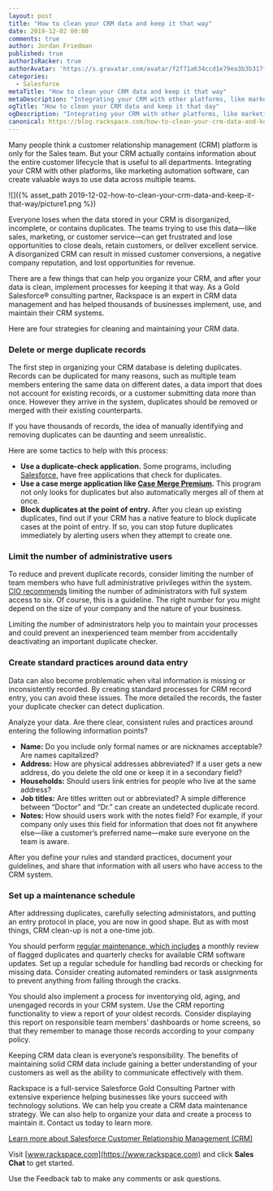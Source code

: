 ```yaml
---
layout: post
title: "How to clean your CRM data and keep it that way"
date: 2019-12-02 00:00
comments: true
author: Jordan Friedman
published: true
authorIsRacker: true
authorAvatar: 'https://s.gravatar.com/avatar/f2f71a634ccd1e79ea3b3b317f8b4161'
categories:
  - Salesforce
metaTitle: "How to clean your CRM data and keep it that way"
metaDescription: "Integrating your CRM with other platforms, like marketing automation software, can create valuable ways to use data across multiple teams"
ogTitle: "How to clean your CRM data and keep it that day"
ogDescription: "Integrating your CRM with other platforms, like marketing automation software, can create valuable ways to use data across multiple teams"
canonical: https://blog.rackspace.com/how-to-clean-your-crm-data-and-keep-it-that-way/
---
```


Many people think a customer relationship management (CRM) platform is only for
the Sales team. But your CRM actually contains information about the entire
customer lifecycle that is useful to all departments. Integrating your CRM with
other platforms, like marketing automation software, can create valuable ways
to use data across multiple teams.

<!-- more -->

![]({% asset_path 2019-12-02-how-to-clean-your-crm-data-and-keep-it-that-way/picture1.png %})

Everyone loses when the data stored in your CRM is disorganized, incomplete, or
contains duplicates. The teams trying to use this data&mdash;like sales,
marketing, or customer service&mdash;can get frustrated and lose opportunities
to close deals, retain customers, or deliver excellent service. A disorganized
CRM can result in missed customer conversions, a negative company reputation,
and lost opportunities for revenue.

There are a few things that can help you organize your CRM, and after your data
is clean, implement processes for keeping it that way. As a Gold Salesforce&reg;
consulting partner, Rackspace is an expert in CRM data management and has helped
thousands of businesses implement, use, and maintain their CRM systems.

Here are four strategies for cleaning and maintaining your CRM data.

### Delete or merge duplicate records

The first step in organizing your CRM database is deleting duplicates. Records
can be duplicated for many reasons, such as multiple team members entering the
same data on different dates, a data import that does not account for existing
records, or a customer submitting data more than once. However they arrive in
the system, duplicates should be removed or merged with their existing
counterparts.

If you have thousands of records, the idea of manually identifying and removing
duplicates can be daunting and seem unrealistic.

Here are some tactics to help with this process:

  - **Use a duplicate-check application.** Some programs,
    including [Salesforce](https://www.salesforce.com/blog/2015/02/clean-up-your-data-expert-way-data-management-apps-apps-admins.html),
    have free applications that check for duplicates.
  - **Use a case merge application like [Case Merge Premium](https://appexchange.salesforce.com/listingDetail?listingId=a0N30000003IAR3EAO).**
    This program not only looks for duplicates but also automatically merges
    all of them at once.
  - **Block duplicates at the point of entry.** After you clean up existing
    duplicates, find out if your CRM has a native feature to block duplicate
    cases at the point of entry. If so, you can stop future duplicates
    immediately by alerting users when they attempt to create one.

### Limit the number of administrative users

To reduce and prevent duplicate records, consider limiting the number of team
members who have full administrative privileges within the system.
[CIO recommends](https://www.cio.com/article/3156518/13-tips-for-managing-the-data-in-salesforce-com.html)
limiting the number of administrators with full system access to six. Of course,
this is a guideline. The right number for you might depend on the size of your
company and the nature of your business.

Limiting the number of administrators help you to maintain your processes and
could prevent an inexperienced team member from accidentally deactivating an
important duplicate checker.

### Create standard practices around data entry

Data can also become problematic when vital information is missing or
inconsistently recorded. By creating standard processes for CRM record entry,
you can avoid these issues. The more detailed the records, the faster your
duplicate checker can detect duplication.

Analyze your data. Are there clear, consistent rules and practices around
entering the following information points?

  - **Name:** Do you include only formal names or are nicknames acceptable? Are
    names capitalized?
  - **Address:** How are physical addresses abbreviated? If a user gets a new
    address, do you delete the old one or keep it in a secondary field?
  - **Households:** Should users link entries for people who live at the same
    address?
  - **Job titles:** Are titles written out or abbreviated? A simple difference
    between “Doctor” and “Dr.” can create an undetected duplicate record.
  - **Notes:** How should users work with the notes field? For example, if your
    company only uses this field for information that does not fit anywhere
    else&mdash;like a customer’s preferred name&mdash;make sure everyone on the
    team is aware.

After you define your rules and standard practices, document your guidelines,
and share that information with all users who have access to the CRM system.

### Set up a maintenance schedule

After addressing duplicates, carefully selecting administators, and putting an
entry protocol in place, you are now in good shape. But as with most things,
CRM clean-up is not a one-time job.

You should perform [regular maintenance, which includes](https://www.cio.com/article/3156518/13-tips-for-managing-the-data-in-salesforce-com.html)
a monthly review of flagged duplicates and quarterly checks for available CRM
software updates. Set up a regular schedule for handling bad records or checking
for missing data. Consider creating automated reminders or task assignments to
prevent anything from falling through the cracks.

You should also implement a process for inventorying old, aging, and unengaged
records in your CRM system. Use the CRM reporting functionality to view a report
of your oldest records. Consider displaying this report on responsible team
members’ dashboards or home screens, so that they remember to manage those
records according to your company policy.

Keeping CRM data clean is everyone’s responsibility. The benefits of maintaining
solid CRM data include gaining a better understanding of your customers as well
as the ability to communicate effectively with them.

Rackspace is a full-service Salesforce Gold Consulting Partner with extensive
experience helping businesses like yours succeed with technology solutions. We
can help you create a CRM data maintenance strategy. We can also help to organize
your data and create a process to maintain it. Contact us today to learn more.

<a class="cta purple" id="cta" href="https://www.rackspace.com/salesforce">Learn more about Salesforce Customer Relationship Management (CRM)</a>

Visit [www.rackspace.com](https://www.rackspace.com) and click **Sales Chat**
to get started.

Use the Feedback tab to make any comments or ask questions.
